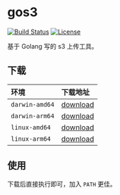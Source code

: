 # gos3

[![Build Status](https://img.shields.io/github/workflow/status/shalldie/gos3/ci?label=build&logo=github&style=flat-square)](https://github.com/shalldie/gos3/actions)
[![License](https://img.shields.io/github/license/shalldie/gos3?logo=github&style=flat-square)](https://github.com/shalldie/gos3)

基于 Golang 写的 s3 上传工具。

## 下载

| 环境           | 下载地址                                                                                |
| :------------- | :-------------------------------------------------------------------------------------- |
| `darwin-amd64` | [download](https://github.com/shalldie/gos3/releases/download/latest/gos3.darwin-amd64) |
| `darwin-arm64` | [download](https://github.com/shalldie/gos3/releases/download/latest/gos3.darwin-arm64) |
| `linux-amd64`  | [download](https://github.com/shalldie/gos3/releases/download/latest/gos3.linux-amd64)  |
| `linux-arm64`  | [download](https://github.com/shalldie/gos3/releases/download/latest/gos3.linux-arm64)  |

## 使用

下载后直接执行即可，加入 `PATH` 更佳。
